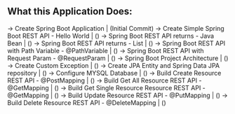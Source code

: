 ## What this Application Does:

 -> Create Spring Boot Application | (Initial Commit) 
 -> Create Simple Spring Boot REST API - Hello World | ()
 -> Spring Boot REST API returns - Java Bean | ()
 -> Spring Boot REST API returns - List | ()
 -> Spring Boot REST API with Path Variable - @PathVariable | ()
 -> Spring Boot REST API with Request Param - @RequestParam | ()
 -> Spring Boot Project Architecture | ()
 -> Create Custom Exception | ()
 -> Create JPA Entity and Spring Data JPA repository | ()
 -> Configure MYSQL Database | ()
 -> Build Create Resource REST API - @PostMapping | ()
 -> Build Get All Resource REST API - @GetMapping | ()
 -> Build Get Single Resource Resource REST API - @GetMapping | ()
 -> Build Update Resource REST API - @PutMapping | ()
 -> Build Delete Resource REST API - @DeleteMapping | ()
